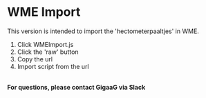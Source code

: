 # WME Import
This version is intended to import the 'hectometerpaaltjes' in WME. <br>
1. Click WMEImport.js
2. Click the 'raw' button
3. Copy the url
4. Import script from the url
<br>
<b> For questions, please contact GigaaG via Slack </b>
